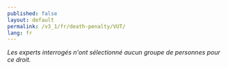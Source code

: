 ```yaml
---
published: false
layout: default
permalink: /v3_1/fr/death-penalty/VUT/
lang: fr
---
```


_Les experts interrogés n'ont sélectionné aucun groupe de personnes pour ce droit._
